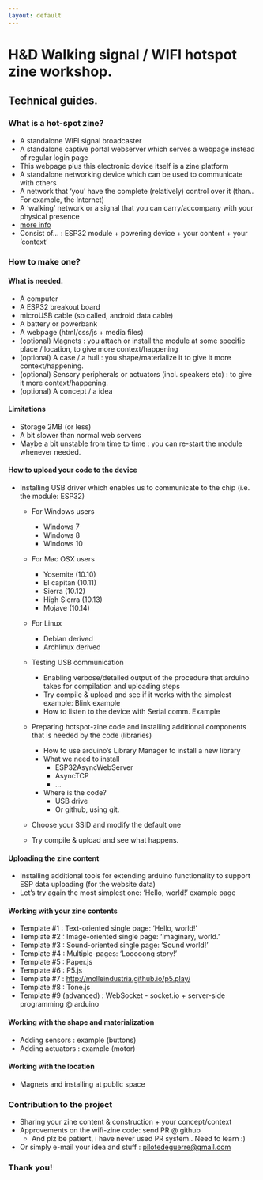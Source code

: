 ```yaml
---
layout: default
---
```


# H&D Walking signal / WIFI hotspot zine workshop.

## Technical guides.

### What is a hot-spot zine?

- A standalone WIFI signal broadcaster
- A standalone captive portal webserver which serves a webpage instead of regular login page
- This webpage plus this electronic device itself is a zine platform
- A standalone networking device which can be used to communicate with others
- A network that ‘you’ have the complete (relatively) control over it (than.. For example, the Internet)
- A ‘walking’ network or a signal that you can carry/accompany with your physical presence
- [more info](http://pilote.byus.net/wpdiana/?page_id=1064)
- Consist of… : ESP32 module + powering device + your content + your ‘context’

### How to make one?

#### What is needed.

- A computer
- A ESP32 breakout board
- microUSB cable (so called, android data cable)
- A battery or powerbank
- A webpage (html/css/js + media files)
- (optional) Magnets : you attach or install the module at some specific place / location, to give more context/happening
- (optional) A case / a hull : you shape/materialize it to give it more context/happening.
- (optional) Sensory peripherals or actuators (incl. speakers etc) : to give it more context/happening.
- (optional) A concept / a idea

#### Limitations

- Storage 2MB (or less)
- A bit slower than normal web servers
- Maybe a bit unstable from time to time : you can re-start the module whenever needed.

#### How to upload your code to the device

- Installing USB driver which enables us to communicate to the chip (i.e. the module: ESP32)
  - For Windows users
    - Windows 7
    - Windows 8
    - Windows 10
  - For Mac OSX users
    - Yosemite (10.10)
    - El capitan (10.11)
    - Sierra (10.12)
    - High Sierra (10.13)
    - Mojave (10.14)
  - For Linux
    - Debian derived
    - Archlinux derived

  - Testing USB communication
    - Enabling verbose/detailed output of the procedure that arduino takes for compilation and uploading steps
    - Try compile & upload and see if it works with the simplest example: Blink example
    - How to listen to the device with Serial comm. Example

  - Preparing hotspot-zine code and installing additional components that is needed by the code (libraries)
    - How to use arduino’s Library Manager to install a new library
    - What we need to install
      - ESP32AsyncWebServer
      - AsyncTCP
      - …
    - Where is the code?
      - USB drive
      - Or github, using git.
  - Choose your SSID and modify the default one
  - Try compile & upload and see what happens.

#### Uploading the zine content

- Installing additional tools for extending arduino functionality to support ESP data uploading (for the website data)
- Let’s try again the most simplest one: ‘Hello, world!’ example page

#### Working with your zine contents

- Template #1 : Text-oriented single page: ‘Hello, world!’
- Template #2 : Image-oriented single page: ‘Imaginary, world.’
- Template #3 : Sound-oriented single page: ‘Sound world!’
- Template #4 : Multiple-pages: ‘Looooong story!’
- Template #5 : Paper.js
- Template #6 : P5.js
- Template #7 : http://molleindustria.github.io/p5.play/
- Template #8 : Tone.js
- Template #9 (advanced) : WebSocket - socket.io + server-side programming @ arduino

#### Working with the shape and materialization

- Adding sensors : example (buttons)
- Adding actuators : example (motor)

#### Working with the location

- Magnets and installing at public space

### Contribution to the project

- Sharing your zine content & construction + your concept/context
- Approvements on the wifi-zine code: send PR @ github
  - And plz be patient, i have never used PR system.. Need to learn :)
- Or simply e-mail your idea and stuff : pilotedeguerre@gmail.com

### Thank you!
